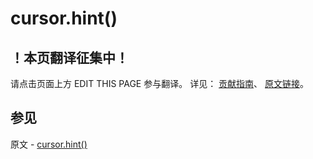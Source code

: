 # cursor.hint()

## ！本页翻译征集中！

请点击页面上方 EDIT THIS PAGE 参与翻译。
详见：
[贡献指南]( https://github.com/JinMuInfo/MongoDB-Manual-zh/blob/master/CONTRIBUTING.md )、
[原文链接](  https://docs.mongodb.com/manual/reference/method/cursor.hint/  )。

## 参见

原文 - [cursor.hint()]( https://docs.mongodb.com/manual/reference/method/cursor.hint/ )


